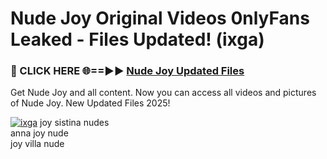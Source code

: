 # Nude Joy Original Videos 0nlyFans Leaked - Files Updated! (ixga)

<h3>🔴 CLICK HERE 🌐==►► <a href="https://tinyurl.com/yrmya6cz" rel="nofollow">Nude Joy Updated Files</a></h3>

Get Nude Joy and all content. Now you can access all videos and pictures of Nude Joy. New Updated Files 2025!

[![ixga](https://i.imgur.com/FMdXYCs.gif)](https://tinyurl.com/yrmya6cz)
joy sistina nudes<br>
anna joy nude<br>
joy villa nude